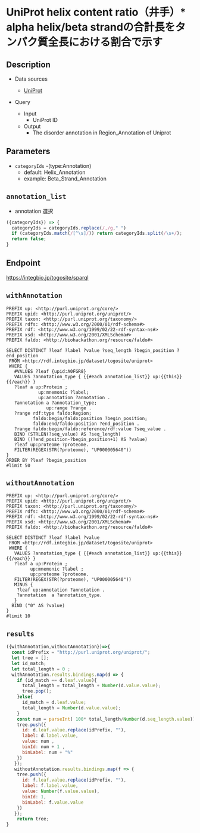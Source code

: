 # UniProt helix content ratio（井手）* alpha helix/beta strandの合計長をタンパク質全長における割合で示す

## Description

- Data sources
    - [UniProt](https://www.uniprot.org/)

- Query
    - Input
        - UniProt ID
    - Output
        - The disorder annotation in Region_Annotation of Uniprot
        
## Parameters

* `categoryIds` -(type:Annotation)
  * default: Helix_Annotation
  * example: Beta_Strand_Annotation

## `annotation_list`
- annotation 選択
```javascript
({categoryIds}) => {
  categoryIds = categoryIds.replace(/,/g," ")
  if (categoryIds.match(/[^\s]/)) return categoryIds.split(/\s+/);
  return false;
}
```

## Endpoint
https://integbio.jp/togosite/sparql

## `withAnnotation`
```sparql
PREFIX up: <http://purl.uniprot.org/core/>
PREFIX upid: <http://purl.uniprot.org/uniprot/>
PREFIX taxon: <http://purl.uniprot.org/taxonomy/>
PREFIX rdfs: <http://www.w3.org/2000/01/rdf-schema#>
PREFIX rdf: <http://www.w3.org/1999/02/22-rdf-syntax-ns#>
PREFIX xsd: <http://www.w3.org/2001/XMLSchema#> 
PREFIX faldo: <http://biohackathon.org/resource/faldo#>

SELECT DISTINCT ?leaf ?label ?value ?seq_length ?begin_position ?end_position
 FROM <http://rdf.integbio.jp/dataset/togosite/uniprot>
 WHERE {
   #VALUES ?leaf {upid:A0FGR8}
   VALUES ?annotation_type { {{#each annotation_list}} up:{{this}} {{/each}} } 
   ?leaf a up:Protein ;
            up:mnemonic ?label;
            up:annotation ?annotation .
   ?annotation a ?annotation_type;
   			   up:range ?range .
   ?range rdf:type faldo:Region;
          faldo:begin/faldo:position ?begin_position;
          faldo:end/faldo:position ?end_position .
   ?range faldo:begin/faldo:reference/rdf:value ?seq_value .
   BIND (STRLEN(?seq_value) AS ?seq_length)
   BIND ((?end_position-?begin_position+1) AS ?value)
   ?leaf up:proteome ?proteome.
   FILTER(REGEX(STR(?proteome), "UP000005640"))
}
ORDER BY ?leaf ?begin_position
#limit 50
```

## `withoutAnnotation`
```sparql
PREFIX up: <http://purl.uniprot.org/core/>
PREFIX upid: <http://purl.uniprot.org/uniprot/>
PREFIX taxon: <http://purl.uniprot.org/taxonomy/>
PREFIX rdfs: <http://www.w3.org/2000/01/rdf-schema#>
PREFIX rdf: <http://www.w3.org/1999/02/22-rdf-syntax-ns#>
PREFIX xsd: <http://www.w3.org/2001/XMLSchema#> 
PREFIX faldo: <http://biohackathon.org/resource/faldo#>

SELECT DISTINCT ?leaf ?label ?value
 FROM <http://rdf.integbio.jp/dataset/togosite/uniprot>
 WHERE {
   VALUES ?annotation_type { {{#each annotation_list}} up:{{this}} {{/each}} } 
   ?leaf a up:Protein ;
         up:mnemonic ?label ;
   		 up:proteome ?proteome.
   FILTER(REGEX(STR(?proteome), "UP000005640"))
   MINUS {
    ?leaf up:annotation ?annotation .
    ?annotation  a ?annotation_type.
   }
  BIND ("0" AS ?value)
}
#limit 10
```

## `results`

```javascript
({withAnnotation,withoutAnnotation})=>{
  const idPrefix = "http://purl.uniprot.org/uniprot/";
  let tree = [];
  let id_match;
  let total_length = 0 ;
  withAnnotation.results.bindings.map(d => {
    if (id_match == d.leaf.value){
      total_length = total_length + Number(d.value.value);
      tree.pop();
    }else{  
      id_match = d.leaf.value;
      total_length = Number(d.value.value);
    }
    const num = parseInt( 100* total_length/Number(d.seq_length.value));
    tree.push({
      id: d.leaf.value.replace(idPrefix, ""),
      label: d.label.value,
      value: num ,
      binId: num + 1 ,
      binLabel: num + "%"
    })
   });
   withoutAnnotation.results.bindings.map(f => {
    tree.push({
      id: f.leaf.value.replace(idPrefix, ""),
      label: f.label.value,
      value: Number(f.value.value),
      binId: 1,
      binLabel: f.value.value
    })
   });
    return tree;
}
```